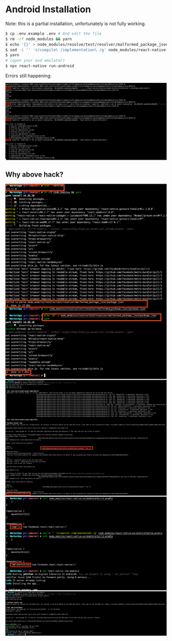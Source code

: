 # Android Installation

Note: this is a partial installation, unfortunately is not fully working.

```bash
$ cp .env.example .env # And edit the file
$ rm -rf node_modules && yarn
$ echo '{}' > node_modules/resolve/test/resolver/malformed_package_json/package.json
$ sed -i '' 's/compile\ /implementation\ /g' node_modules/react-native-os/android/build.gradle
$ yarn
# (open your avd emulator)
$ npx react-native run-android
```

Errors still happening:

<img src="https://raw.githubusercontent.com/saxxi/MarketApp/master/.github/screenshots/5.png" />

## Why above hack?

<img src="https://raw.githubusercontent.com/saxxi/MarketApp/master/.github/screenshots/1.png" />
<img src="https://raw.githubusercontent.com/saxxi/MarketApp/master/.github/screenshots/2.png" />
<img src="https://raw.githubusercontent.com/saxxi/MarketApp/master/.github/screenshots/3.png" />
<img src="https://raw.githubusercontent.com/saxxi/MarketApp/master/.github/screenshots/4.png" />
